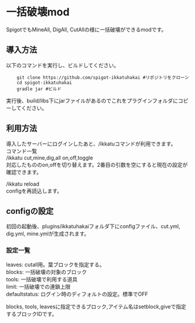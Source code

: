 # 一括破壊mod  
SpigotでもMineAll, DigAll, CutAllの様に一括破壊ができるmodです。  

## 導入方法  
以下のコマンドを実行し、ビルドしてください。  
```
    git clone https://github.com/spigot-ikkatuhakai #リポジトリをクローン
    cd spigot-ikkatuhakai
    gradle jar #ビルド
```
実行後、build/libs下にjarファイルがあるのでこれをプラグインフォルダにコピーしてください。  

## 利用方法  
導入したサーバーにログインしたあと、/ikkatuコマンドが利用できます。  
コマンド一覧  
/ikkatu cut,mine,dig,all on,off,toggle  
対応したもののon,offを切り替えます。2番目の引数を空にすると現在の設定が確認できます。

/ikkatu reload  
configを再読込します。

## configの設定  
初回の起動後、plugins/ikkatuhakaiフォルダ下にconfigファイル、cut.yml, dig.yml, mine.ymlが生成されます。  

### 設定一覧  
leaves: cutall用。葉ブロックを指定する。  
blocks: 一括破壊の対象のブロック  
tools: 一括破壊で利用する道具  
limit: 一括破壊での連鎖上限  
defaultstatus: ログイン時のディフォルトの設定。標準でOFF

blocks, tools, leavesに指定できるブロック,アイテム名はsetblock,giveで指定するブロックIDです。